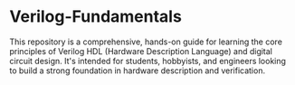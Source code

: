 # Verilog-Fundamentals
This repository is a comprehensive, hands-on guide for learning the core principles of Verilog HDL (Hardware Description Language) and digital circuit design. It's intended for students, hobbyists, and engineers looking to build a strong foundation in hardware description and verification.
